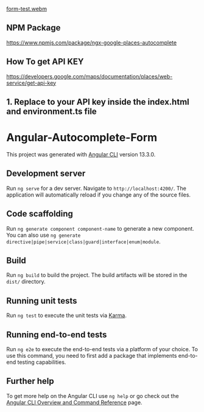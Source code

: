 
[form-test.webm](https://user-images.githubusercontent.com/51571197/212807851-a6105d34-2335-4333-8b2c-6ef8089b46a9.webm)

## NPM Package

https://www.npmjs.com/package/ngx-google-places-autocomplete

## How To get API KEY

https://developers.google.com/maps/documentation/places/web-service/get-api-key

## 1. Replace to your API key inside the index.html and environment.ts file

<script src="https://maps.googleapis.com/maps/api/js?key=<Your_API_KEY>&libraries=places&language=en"></script>

# Angular-Autocomplete-Form

This project was generated with [Angular CLI](https://github.com/angular/angular-cli) version 13.3.0.

## Development server

Run `ng serve` for a dev server. Navigate to `http://localhost:4200/`. The application will automatically reload if you change any of the source files.

## Code scaffolding

Run `ng generate component component-name` to generate a new component. You can also use `ng generate directive|pipe|service|class|guard|interface|enum|module`.

## Build

Run `ng build` to build the project. The build artifacts will be stored in the `dist/` directory.

## Running unit tests

Run `ng test` to execute the unit tests via [Karma](https://karma-runner.github.io).

## Running end-to-end tests

Run `ng e2e` to execute the end-to-end tests via a platform of your choice. To use this command, you need to first add a package that implements end-to-end testing capabilities.

## Further help

To get more help on the Angular CLI use `ng help` or go check out the [Angular CLI Overview and Command Reference](https://angular.io/cli) page.
